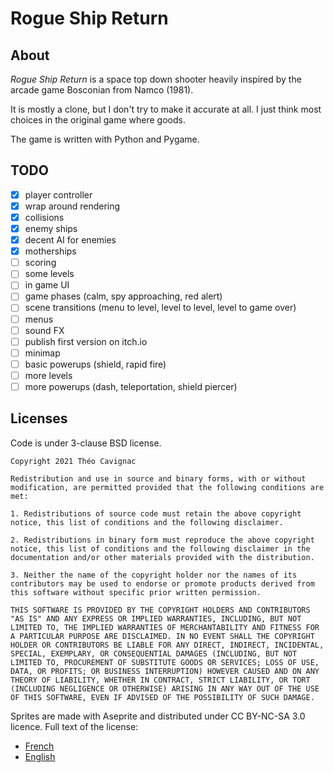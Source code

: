 # Rogue Ship Return

## About

*Rogue Ship Return* is a space top down shooter heavily inspired by the arcade game Bosconian from Namco (1981).

It is mostly a clone, but I don't try to make it accurate at all.
I just think most choices in the original game where goods.

The game is written with Python and Pygame. 

## TODO

- [X] player controller
- [X] wrap around rendering
- [X] collisions
- [X] enemy ships
- [X] decent AI for enemies
- [X] motherships
- [ ] scoring
- [ ] some levels
- [ ] in game UI
- [ ] game phases (calm, spy approaching, red alert)
- [ ] scene transitions (menu to level, level to level, level to game over)
- [ ] menus
- [ ] sound FX
- [ ] publish first version on itch.io
- [ ] minimap
- [ ] basic powerups (shield, rapid fire)
- [ ] more levels
- [ ] more powerups (dash, teleportation, shield piercer)

## Licenses
Code is under 3-clause BSD license.

```
Copyright 2021 Théo Cavignac

Redistribution and use in source and binary forms, with or without modification, are permitted provided that the following conditions are met:

1. Redistributions of source code must retain the above copyright notice, this list of conditions and the following disclaimer.

2. Redistributions in binary form must reproduce the above copyright notice, this list of conditions and the following disclaimer in the documentation and/or other materials provided with the distribution.

3. Neither the name of the copyright holder nor the names of its contributors may be used to endorse or promote products derived from this software without specific prior written permission.

THIS SOFTWARE IS PROVIDED BY THE COPYRIGHT HOLDERS AND CONTRIBUTORS "AS IS" AND ANY EXPRESS OR IMPLIED WARRANTIES, INCLUDING, BUT NOT LIMITED TO, THE IMPLIED WARRANTIES OF MERCHANTABILITY AND FITNESS FOR A PARTICULAR PURPOSE ARE DISCLAIMED. IN NO EVENT SHALL THE COPYRIGHT HOLDER OR CONTRIBUTORS BE LIABLE FOR ANY DIRECT, INDIRECT, INCIDENTAL, SPECIAL, EXEMPLARY, OR CONSEQUENTIAL DAMAGES (INCLUDING, BUT NOT LIMITED TO, PROCUREMENT OF SUBSTITUTE GOODS OR SERVICES; LOSS OF USE, DATA, OR PROFITS; OR BUSINESS INTERRUPTION) HOWEVER CAUSED AND ON ANY THEORY OF LIABILITY, WHETHER IN CONTRACT, STRICT LIABILITY, OR TORT (INCLUDING NEGLIGENCE OR OTHERWISE) ARISING IN ANY WAY OUT OF THE USE OF THIS SOFTWARE, EVEN IF ADVISED OF THE POSSIBILITY OF SUCH DAMAGE.
```

Sprites are made with Aseprite and distributed under CC BY-NC-SA 3.0 licence.
Full text of the license:
- [French](https://creativecommons.org/licenses/by-nc-sa/3.0/fr/legalcode)
- [English](https://creativecommons.org/licenses/by-nc-sa/3.0/legalcode)
